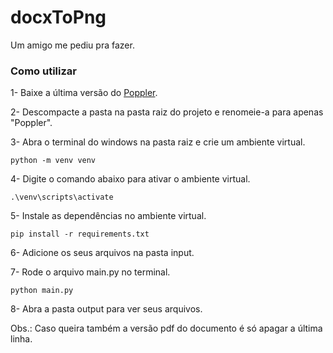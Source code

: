 # docxToPng
Um amigo me pediu pra fazer.

### Como utilizar
1- Baixe a última versão do [Poppler](https://blog.alivate.com.au/poppler-windows/).

2- Descompacte a pasta na pasta raiz do projeto e renomeie-a para apenas "Poppler".

3- Abra o terminal do windows na pasta raiz e crie um ambiente virtual.
```
python -m venv venv
```
4- Digite o comando abaixo para ativar o ambiente virtual.
```
.\venv\scripts\activate
```

5- Instale as dependências no ambiente virtual.
```
pip install -r requirements.txt
```

6- Adicione os seus arquivos na pasta input.

7- Rode o arquivo main.py no terminal.
```
python main.py
```
8- Abra a pasta output para ver seus arquivos.

Obs.: Caso queira também a versão pdf do documento é só apagar a última linha.
